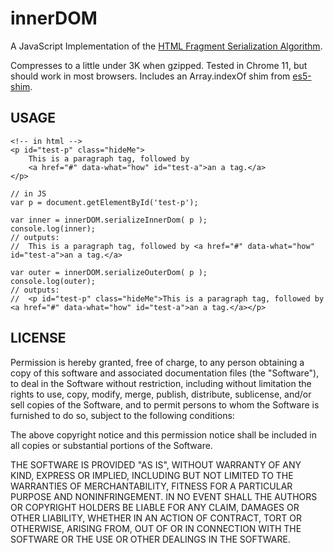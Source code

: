 
innerDOM
========

A JavaScript Implementation of the [HTML Fragment Serialization Algorithm](http://www.whatwg.org/specs/web-apps/current-work/multipage/the-end.html#serializing-html-fragments).

Compresses to a little under 3K when gzipped. Tested in Chrome 11, but should work in most browsers. Includes an Array.indexOf shim from [es5-shim](https://github.com/kriskowal/es5-shim).

USAGE
-----

	<!-- in html -->
	<p id="test-p" class="hideMe">
		This is a paragraph tag, followed by 
		<a href="#" data-what="how" id="test-a">an a tag.</a>
	</p>

	// in JS
	var p = document.getElementById('test-p');
	
	var inner = innerDOM.serializeInnerDom( p );
	console.log(inner);
	// outputs: 
	//	This is a paragraph tag, followed by <a href="#" data-what="how" id="test-a">an a tag.</a>
		
	var outer = innerDOM.serializeOuterDom( p );
	console.log(outer);
	// outputs:
	//	<p id="test-p" class="hideMe">This is a paragraph tag, followed by <a href="#" data-what="how" id="test-a">an a tag.</a></p>
		
LICENSE
-------

Permission is hereby granted, free of charge, to any person obtaining a copy
of this software and associated documentation files (the "Software"), to deal
in the Software without restriction, including without limitation the rights
to use, copy, modify, merge, publish, distribute, sublicense, and/or sell
copies of the Software, and to permit persons to whom the Software is
furnished to do so, subject to the following conditions:

The above copyright notice and this permission notice shall be included in
all copies or substantial portions of the Software.

THE SOFTWARE IS PROVIDED "AS IS", WITHOUT WARRANTY OF ANY KIND, EXPRESS OR
IMPLIED, INCLUDING BUT NOT LIMITED TO THE WARRANTIES OF MERCHANTABILITY,
FITNESS FOR A PARTICULAR PURPOSE AND NONINFRINGEMENT. IN NO EVENT SHALL THE
AUTHORS OR COPYRIGHT HOLDERS BE LIABLE FOR ANY CLAIM, DAMAGES OR OTHER
LIABILITY, WHETHER IN AN ACTION OF CONTRACT, TORT OR OTHERWISE, ARISING FROM,
OUT OF OR IN CONNECTION WITH THE SOFTWARE OR THE USE OR OTHER DEALINGS IN
THE SOFTWARE.